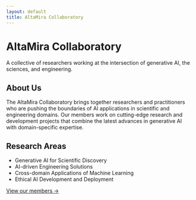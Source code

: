 ```yaml
---
layout: default
title: AltaMira Collaboratory
---
```


# AltaMira Collaboratory

A collective of researchers working at the intersection of generative AI, the sciences, and engineering.

## About Us

The AltaMira Collaboratory brings together researchers and practitioners who are pushing the boundaries of AI applications in scientific and engineering domains. Our members work on cutting-edge research and development projects that combine the latest advances in generative AI with domain-specific expertise.

## Research Areas

- Generative AI for Scientific Discovery
- AI-driven Engineering Solutions
- Cross-domain Applications of Machine Learning
- Ethical AI Development and Deployment

[View our members →](/members/)



